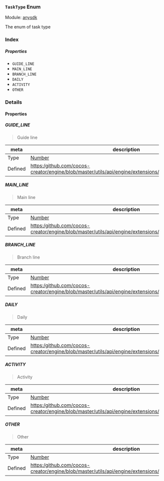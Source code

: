 ### `TaskType` Enum



Module: [anysdk](../modules/anysdk.md)




The enum of task type

### Index

##### Properties

  - `GUIDE_LINE`
  - `MAIN_LINE`
  - `BRANCH_LINE`
  - `DAILY`
  - `ACTIVITY`
  - `OTHER`

### Details

#### Properties


##### GUIDE_LINE

> Guide line

| meta | description |
|------|-------------|
| Type | <a href="https://developer.mozilla.org/en/JavaScript/Reference/Global_Objects/Number" class="crosslink external" target="_blank">Number</a> |
| Defined | [https:/github.com/cocos-creator/engine/blob/master/utils/api/engine/extensions/anysdk/jsb_anysdk.js:2269](https:/github.com/cocos-creator/engine/blob/master/utils/api/engine/extensions/anysdk/jsb_anysdk.js#L2269) |



##### MAIN_LINE

> Main line

| meta | description |
|------|-------------|
| Type | <a href="https://developer.mozilla.org/en/JavaScript/Reference/Global_Objects/Number" class="crosslink external" target="_blank">Number</a> |
| Defined | [https:/github.com/cocos-creator/engine/blob/master/utils/api/engine/extensions/anysdk/jsb_anysdk.js:2276](https:/github.com/cocos-creator/engine/blob/master/utils/api/engine/extensions/anysdk/jsb_anysdk.js#L2276) |



##### BRANCH_LINE

> Branch line

| meta | description |
|------|-------------|
| Type | <a href="https://developer.mozilla.org/en/JavaScript/Reference/Global_Objects/Number" class="crosslink external" target="_blank">Number</a> |
| Defined | [https:/github.com/cocos-creator/engine/blob/master/utils/api/engine/extensions/anysdk/jsb_anysdk.js:2283](https:/github.com/cocos-creator/engine/blob/master/utils/api/engine/extensions/anysdk/jsb_anysdk.js#L2283) |



##### DAILY

> Daily

| meta | description |
|------|-------------|
| Type | <a href="https://developer.mozilla.org/en/JavaScript/Reference/Global_Objects/Number" class="crosslink external" target="_blank">Number</a> |
| Defined | [https:/github.com/cocos-creator/engine/blob/master/utils/api/engine/extensions/anysdk/jsb_anysdk.js:2290](https:/github.com/cocos-creator/engine/blob/master/utils/api/engine/extensions/anysdk/jsb_anysdk.js#L2290) |



##### ACTIVITY

> Activity

| meta | description |
|------|-------------|
| Type | <a href="https://developer.mozilla.org/en/JavaScript/Reference/Global_Objects/Number" class="crosslink external" target="_blank">Number</a> |
| Defined | [https:/github.com/cocos-creator/engine/blob/master/utils/api/engine/extensions/anysdk/jsb_anysdk.js:2297](https:/github.com/cocos-creator/engine/blob/master/utils/api/engine/extensions/anysdk/jsb_anysdk.js#L2297) |



##### OTHER

> Other

| meta | description |
|------|-------------|
| Type | <a href="https://developer.mozilla.org/en/JavaScript/Reference/Global_Objects/Number" class="crosslink external" target="_blank">Number</a> |
| Defined | [https:/github.com/cocos-creator/engine/blob/master/utils/api/engine/extensions/anysdk/jsb_anysdk.js:2304](https:/github.com/cocos-creator/engine/blob/master/utils/api/engine/extensions/anysdk/jsb_anysdk.js#L2304) |


